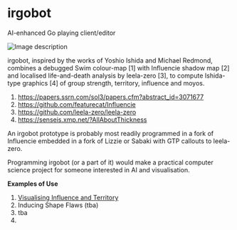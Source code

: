 # irgobot
AI-enhanced Go playing client/editor

![Image description]()

irgobot, inspired by the works of Yoshio Ishida and Michael Redmond, combines a debugged Swim colour-map [1]  with Influencie shadow map [2] and localised life-and-death analysis by leela-zero [3], to compute Ishida-type graphics [4] of group strength, territory, influence and moyos. 

1. https://papers.ssrn.com/sol3/papers.cfm?abstract_id=3071677
2. https://github.com/featurecat/Influencie
3. https://github.com/leela-zero/leela-zero
4. https://senseis.xmp.net/?AllAboutThickness

An irgobot prototype is probably most readily programmed in a fork of Influencie embedded in a fork of Lizzie or Sabaki with GTP callouts to leela-zero.

Programming irgobot (or a part of it) would make a practical computer science project for someone interested in AI and visualisation.

**Examples of Use**

1. [Visualising Influence and Territory](https://youtu.be/pwxiBqykHGc)
2. Inducing Shape Flaws (tba)
3. tba
4. 




